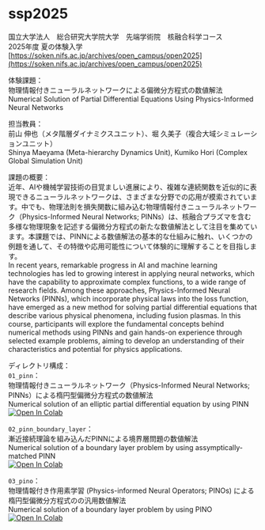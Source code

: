 # ssp2025
国立大学法人　総合研究大学院大学　先端学術院　核融合科学コース  
2025年度 夏の体験入学  
[https://soken.nifs.ac.jp/archives/open_campus/open2025](https://soken.nifs.ac.jp/archives/open_campus/open2025)

体験課題：   
物理情報付きニューラルネットワークによる偏微分方程式の数値解法  
Numerical Solution of Partial Differential Equations Using Physics-Informed Neural Networks  

担当教員：   
前山 伸也（メタ階層ダイナミクスユニット）、堀 久美子（複合大域シミュレーションユニット）  
Shinya Maeyama (Meta-hierarchy Dynamics Unit), Kumiko Hori (Complex Global Simulation Unit)  

課題の概要：  
近年、AIや機械学習技術の目覚ましい進展により、複雑な連続関数を近似的に表現できるニューラルネットワークは、さまざまな分野での応用が模索されています。中でも、物理法則を損失関数に組み込む物理情報付きニューラルネットワーク（Physics-Informed Neural Networks; PINNs）は、核融合プラズマを含む多様な物理現象を記述する偏微分方程式の新たな数値解法として注目を集めています。本課題では、PINNによる数値解法の基本的な仕組みに触れ、いくつかの例題を通して、その特徴や応用可能性について体験的に理解することを目指します。  
In recent years, remarkable progress in AI and machine learning technologies has led to growing interest in applying neural networks, which have the capability to approximate complex functions, to a wide range of research fields. Among these approaches, Physics-Informed Neural Networks (PINNs), which incorporate physical laws into the loss function, have emerged as a new method for solving partial differential equations that describe various physical phenomena, including fusion plasmas. In this course, participants will explore the fundamental concepts behind numerical methods using PINNs and gain hands-on experience through selected example problems, aiming to develop an understanding of their characteristics and potential for physics applications.  

ディレクトリ構成：  
`01_pinn`：  
物理情報付きニューラルネットワーク（Physics-Informed Neural Networks; PINNs）による楕円型偏微分方程式の数値解法  
Numerical solution of an elliptic partial differential equation by using PINN  
[![Open In Colab](https://colab.research.google.com/assets/colab-badge.svg)](https://colab.research.google.com/github/smaeyama/lec_Summer_Student_Program/blob/ssp2025/ssp2025/01_pinn/PINN.ipynb)

`02_pinn_boundary_layer`：  
漸近接続理論を組み込んだPINNによる境界層問題の数値解法  
Numerical solution of a boundary layer problem by using assymptically-matched PINN  
[![Open In Colab](https://colab.research.google.com/assets/colab-badge.svg)](https://colab.research.google.com/github/smaeyama/lec_Summer_Student_Program/blob/ssp2025/ssp2025/02_pinn_boundary_layer/Boundary_layer_PiNN.ipynb)

`03_pino`：  
物理情報付き作用素学習 (Physics-informed Neural Operators; PINOs) による楕円型偏微分方程式のの汎用数値解法  
Numerical solution of a boundary layer problem by using PINO  
[![Open In Colab](https://colab.research.google.com/assets/colab-badge.svg)](https://colab.research.google.com/github/smaeyama/lec_Summer_Student_Program/blob/ssp2025/ssp2025/03_pino/PINO.ipynb)



